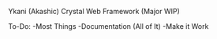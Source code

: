 Ykani (Akashic) Crystal Web Framework (Major WIP)

To-Do:
-Most Things
-Documentation (All of It)
-Make it Work
